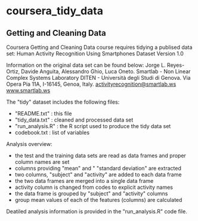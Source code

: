 # coursera_tidy_data
## Getting and Cleaning Data

Coursera Getting and Cleaning Data course requires tidying a publised data set:
Human Activity Recognition Using Smartphones Dataset Version 1.0

Information on the original data set can be found below:
Jorge L. Reyes-Ortiz, Davide Anguita, Alessandro Ghio, Luca Oneto.
Smartlab - Non Linear Complex Systems Laboratory
DITEN - Università degli Studi di Genova.
Via Opera Pia 11A, I-16145, Genoa, Italy.
activityrecognition@smartlab.ws
www.smartlab.ws


The "tidy" dataset includes the following files:
- "README.txt" : this file
- "tidy_data.txt" : cleaned and processed data set
- "run_analysis.R" : the R script used to produce the tidy data set
- codebook.txt : list of variables

Analysis overview:
- the test and the training data sets are read as data frames and proper column names are set
- columns providing "mean" and " "standard deviation" are extracted
- two columns, "subject" and "activity" are added to each data frame
- the two data frames are merged into a single data frame
- activity column is changed from codes to explicit activity names
- the data frame is grouped by "subject" and "activity" columns
- group mean values of each of the features (columns) are calculated

Deatiled analysis information is provided in the "run_analysis.R" code file.
